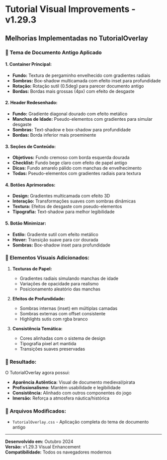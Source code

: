 # Tutorial Visual Improvements - v1.29.3

## Melhorias Implementadas no TutorialOverlay

### 🎨 **Tema de Documento Antigo Aplicado**

#### **1. Container Principal:**
- **Fundo:** Textura de pergaminho envelhecido com gradientes radiais
- **Sombras:** Box-shadow multicamada com efeito inset para profundidade
- **Rotação:** Rotação sutil (0.5deg) para parecer documento antigo
- **Bordas:** Bordas mais grossas (4px) com efeito de desgaste

#### **2. Header Redesenhado:**
- **Fundo:** Gradiente diagonal dourado com efeito metálico
- **Manchas de Idade:** Pseudo-elementos com gradientes para simular desgaste
- **Sombras:** Text-shadow e box-shadow para profundidade
- **Bordas:** Borda inferior mais proeminente

#### **3. Seções de Conteúdo:**
- **Objetivos:** Fundo cremoso com borda esquerda dourada
- **Checklist:** Fundo bege claro com efeito de papel antigo
- **Dicas:** Fundo amarelo pálido com manchas de envelhecimento
- **Todas:** Pseudo-elementos com gradientes radiais para textura

#### **4. Botões Aprimorados:**
- **Design:** Gradientes multicamada com efeito 3D
- **Interação:** Transformações suaves com sombras dinâmicas
- **Textura:** Efeitos de desgaste com pseudo-elementos
- **Tipografia:** Text-shadow para melhor legibilidade

#### **5. Botão Minimizar:**
- **Estilo:** Gradiente sutil com efeito metálico
- **Hover:** Transição suave para cor dourada
- **Sombras:** Box-shadow inset para profundidade

### 🎯 **Elementos Visuais Adicionados:**

1. **Texturas de Papel:**
   - Gradientes radiais simulando manchas de idade
   - Variações de opacidade para realismo
   - Posicionamento aleatório das manchas

2. **Efeitos de Profundidade:**
   - Sombras internas (inset) em múltiplas camadas
   - Sombras externas com offset consistente
   - Highlights sutis com rgba branco

3. **Consistência Temática:**
   - Cores alinhadas com o sistema de design
   - Tipografia pixel art mantida
   - Transições suaves preservadas

### 🚀 **Resultado:**

O TutorialOverlay agora possui:
- **Aparência Autêntica:** Visual de documento medieval/pirata
- **Profissionalismo:** Mantém usabilidade e legibilidade
- **Consistência:** Alinhado com outros componentes do jogo
- **Imersão:** Reforça a atmosfera náutica/histórica

### 📝 **Arquivos Modificados:**
- `TutorialOverlay.css` - Aplicação completa do tema de documento antigo

---

**Desenvolvido em:** Outubro 2024  
**Versão:** v1.29.3 Visual Enhancement  
**Compatibilidade:** Todos os navegadores modernos
